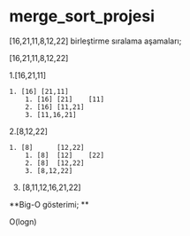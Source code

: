 # merge_sort_projesi
[16,21,11,8,12,22] birleştirme sıralama aşamaları;

[16,21,11,8,12,22]

1.[16,21,11]

	1. [16]	[21,11]
    	1. [16]	[21]	[11]
    	2. [16]	[11,21]
    	3. [11,16,21]
2.[8,12,22]

	1. [8]		[12,22]
    	1. [8]	[12]	[22]
    	2. [8] 	[12,22]
    	3. [8,12,22]
3. [8,11,12,16,21,22]

**Big-O gösterimi; **

O(logn)